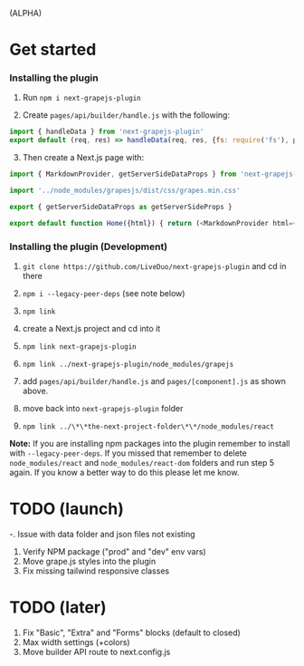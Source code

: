 (ALPHA)

# Get started

### Installing the plugin
1. Run `npm i next-grapejs-plugin`

2. Create `pages/api/builder/handle.js` with the following:
```js
import { handleData } from 'next-grapejs-plugin'
export default (req, res) => handleData(req, res, {fs: require('fs'), path: require('path')}) 
```

3. Then create a Next.js page with:

```js
import { MarkdownProvider, getServerSideDataProps } from 'next-grapejs-plugin'

import '../node_modules/grapesjs/dist/css/grapes.min.css'

export { getServerSideDataProps as getServerSideProps }

export default function Home({html}) { return (<MarkdownProvider html={html}/>) }
```

### Installing the plugin (Development)
1. `git clone https://github.com/LiveDuo/next-grapejs-plugin` and cd in there

3. `npm i --legacy-peer-deps` (see note below)

4. `npm link`

5. create a Next.js project and cd into it

6. `npm link next-grapejs-plugin`

7. `npm link ../next-grapejs-plugin/node_modules/grapejs`

8. add `pages/api/builder/handle.js` and `pages/[component].js` as shown above.

9. move back into `next-grapejs-plugin` folder

10. `npm link ../\*\*the-next-project-folder\*\*/node_modules/react`

**Note:** If you are installing npm packages into the plugin remember to install with `--legacy-peer-deps`. If you missed that remember to delete `node_modules/react` and `node_modules/react-dom` folders and run step 5 again. If you know a better way to do this please let me know.


# TODO (launch)
-. Issue with data folder and json files not existing

1. Verify NPM package ("prod" and "dev" env vars)
2. Move grape.js styles into the plugin
3. Fix missing tailwind responsive classes

# TODO (later)
1. Fix "Basic", "Extra" and "Forms" blocks (default to closed)
2. Max width settings (+colors)
3. Move builder API route to next.config.js
